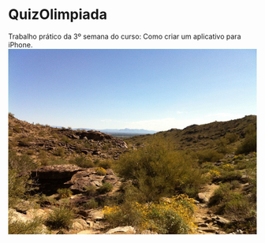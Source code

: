 # QuizOlimpiada
Trabalho prático da 3º semana do curso: Como criar um aplicativo para iPhone.
![alt tag](https://raw.githubusercontent.com/nubioknupp/BusinessApp/master/src/BusinessApp.Droid/Resources/drawable/capa.jpg "Description goes here")
